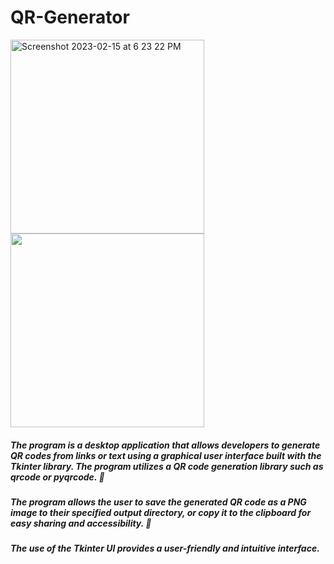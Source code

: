 # QR-Generator

<img width="310" alt="Screenshot 2023-02-15 at 6 23 22 PM" src="https://user-images.githubusercontent.com/79900070/219129668-f8f9b260-25fa-4e70-a862-93b8ca799076.png"> <img width="310" src="https://user-images.githubusercontent.com/79900070/219134145-d4e8c2b9-54b6-4e74-bbc5-1ba790e64663.png">


##### The program is a desktop application that allows developers to generate QR codes from links or text using a graphical user interface built with the Tkinter library. The program utilizes a QR code generation library such as qrcode or pyqrcode. 🐍 

##### The program allows the user to save the generated QR code as a PNG image to their specified output directory, or copy it to the clipboard for easy sharing and accessibility. 💾

##### The use of the Tkinter UI provides a user-friendly and intuitive interface. 
